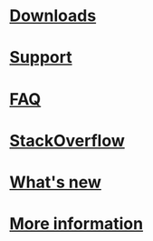 # [Downloads](/resources-tools-downloads.md)
# [Support](/resources-support.md)
# [FAQ](/bot-framework-faq.md)
# [StackOverflow](http://stackoverflow.com/questions/tagged/botframework)
# [What's new](/whats-new.md)
# [More information](/resources-design-develop-contributions.md)
<!--## [Tools](~/resources/tools.md)-->